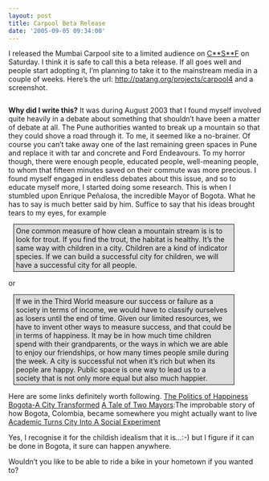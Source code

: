 ```yaml
---
layout: post
title: Carpool Beta Release
date: '2005-09-05 09:34:00'
---
```


<p>I released the Mumbai Carpool site to a limited audience on <a href="http://desimediabitch.blogspot.com/2005/09/mumbai-carpool-arranger.html" target="_blank">C**S**F</a> on Saturday. I think it is safe to call this a beta release. If all goes well and people start adopting it, I&rsquo;m planning to take it to the mainstream media in a couple of weeks. Here&rsquo;s the url: <a href="http://patang.org/projects/carpool4/" target="_blank">http://patang.org/projects/carpool4</a> and a screenshot.

<a href="http://www.patang.org/blog/uploaded_images/carpool_screenshot-733178.jpg" target="_blank"><img style="display:block; margin:0px auto 10px; text-align:center;cursor:pointer; cursor:hand;" src="http://www.patang.org/blog/uploaded_images/carpool_screenshot-732348.jpg" border="0" alt=""/></a>

<b>Why did I write this?</b> It was during August 2003 that I found myself involved quite heavily in a debate about something that shouldn&rsquo;t have been a matter of debate at all. The Pune authorities wanted to break up a mountain so that they could shove a road through it. To me, it seemed like a no-brainer. Of course you can&rsquo;t take away one of the last remaining green spaces in Pune and replace it with tar and concrete and Ford Endeavours. To my horror though, there were enough people, educated people, well-meaning people, to whom that fifteen minutes saved on their commute was more precious. I found myself engaged in endless debates about this issue, and so to educate myself more, I started doing some research. This is when I stumbled upon Enrique Peñalosa, the incredible Mayor of Bogota. What he has to say is much better said by him. Suffice to say that his ideas brought tears to my eyes, for example 
</p><div style="border-style:solid; border-width:1px; background-color:#ddd; width:430px; margin:10px; padding:4px;">One common measure of how clean a mountain stream is is to look for trout. If you find the trout, the habitat is healthy. It’s the same way with children in a city. Children are a kind of indicator species. If we can build a successful city for children, we will have a successful city for all people.</div>

or

<div style="border-style:solid; border-width:1px; background-color:#ddd; width:430px; margin:10px; padding:4px;">If we in the Third World measure our success or failure as a society in terms of income, we would have to classify ourselves as losers until the end of time. Given our limited resources, we have to invent other ways to measure success, and that could be in terms of happiness. It may be in how much time children spend with their grandparents, or the ways in which we are able to enjoy our friendships, or how many times people smile during the week. A city is successful not when it’s rich but when its people are happy. Public space is one way to lead us to a society that is not only more equal but also much happier.</div>

Here are some links definitely worth following.
<a href="http://www.yesmagazine.org/article.asp?ID=615" target="_blank">The Politics of Happiness</a>
<a href="http://www.abc.net.au/pm/content/2005/s1303555.htm" target="_blank">Bogota-A City Transformed</a>
<a href="http://www.grist.org/news/maindish/2002/04/04/of/" target="_blank">A Tale of Two Mayors</a>:The improbable story of how Bogota, Colombia, became somewhere you might actually want to live
<a href="http://www.news.harvard.edu/gazette/2004/03.11/01-mockus.html" target="_blank">Academic Turns City Into A Social Experiment</a>

Yes, I recognise it for the childish idealism that it is&hellip;:-) but I figure if it can be done in Bogota, it sure can happen anywhere.

<a onblur="try {parent.deselectBloggerImageGracefully();} catch(e) {}" href="http://www.patang.org/blog/uploaded_images/bogota_bike_path_large-791880.jpeg" target="_blank"><img style="float:right; margin:0 0 10px 10px;cursor:pointer; cursor:hand;" src="http://www.patang.org/blog/uploaded_images/bogota_bike_path_large-790609.jpeg" border="0" alt=""/></a>
Wouldn&rsquo;t you like to be able to ride a bike in your hometown if you wanted to?